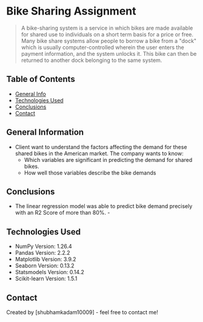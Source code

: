 # Bike Sharing Assignment

> A bike-sharing system is a service in which bikes are made available for shared use to individuals on a short term basis for a price or free. Many bike share systems allow people to borrow a bike from a "dock" which is usually computer-controlled wherein the user enters the payment information, and the system unlocks it. This bike can then be returned to another dock belonging to the same system.

## Table of Contents

- [General Info](#general-information)
- [Technologies Used](#technologies-used)
- [Conclusions](#conclusions)
- [Contact](#acknowledgements)


## General Information

* Client want to understand the factors affecting the demand for these shared bikes in the American market. The company wants to know:
    * Which variables are significant in predicting the demand for shared bikes.
    * How well those variables describe the bike demands



## Conclusions

-  The linear regression model was able to predict bike demand precisely with an R2 Score of more than 80%. -


## Technologies Used

- NumPy Version: 1.26.4
- Pandas Version: 2.2.2
- Matplotlib Version: 3.9.2
- Seaborn Version: 0.13.2
- Statsmodels Version: 0.14.2
- Scikit-learn Version: 1.5.1


## Contact

Created by [shubhamkadam10009] - feel free to contact me!

